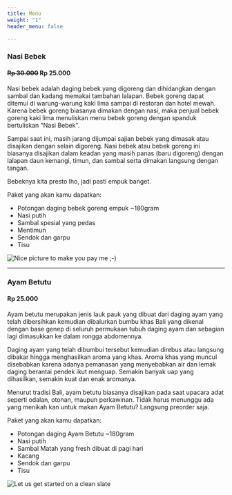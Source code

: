 ```yaml
---
title: Menu
weight: "1"
header_menu: false

---
```

### Nasi Bebek

#### ~~Rp 30.000~~ Rp 25.000

Nasi bebek adalah daging bebek yang digoreng dan dihidangkan dengan sambal dan kadang memakai tambahan lalapan. Bebek goreng dapat ditemui di warung-warung kaki lima sampai di restoran dan hotel mewah. Karena bebek goreng biasanya dimakan dengan nasi, maka penjual bebek goreng kaki lima menuliskan menu bebek goreng dengan spanduk bertuliskan "Nasi Bebek".

Sampai saat ini, masih jarang dijumpai sajian bebek yang dimasak atau disajikan dengan selain digoreng. Nasi bebek atau bebek goreng ini biasanya disajikan dalam keadan yang masih panas (baru digoreng) dengan lalapan daun kemangi, timun, dan sambal serta dimakan langsung dengan tangan.

Bebeknya kita presto lho, jadi pasti empuk banget.

Paket yang akan kamu dapatkan:

* Potongan daging bebek goreng empuk \~180gram
* Nasi putih
* Sambal spesial yang pedas
* Mentimun
* Sendok dan garpu
* Tisu

![Nice picture to make you pay me ;-)](../images/nasi-bebek.jpg)

***

### Ayam Betutu

#### Rp 25.000

Ayam betutu merupakan jenis lauk pauk yang dibuat dari daging ayam yang telah dibersihkan kemudian dibalurkan bumbu khas Bali yang dikenal dengan base genep di seluruh permukaan tubuh daging ayam dan sebagian lagi dimasukkan ke dalam rongga abdomennya.

Daging ayam yang telah dibumbui tersebut kemudian direbus atau langsung dibakar hingga menghasilkan aroma yang khas. Aroma khas yang muncul disebabkan karena adanya pemanasan yang menyebabkan air dan lemak daging berantai pendek ikut menguap. Semakin banyak uap yang dihasilkan, semakin kuat dan enak aromanya.

Menurut tradisi Bali, ayam betutu biasanya disajikan pada saat upacara adat seperti odalan, otonan, maupun perkawinan. Tidak harus menunggu ada yang menikah kan untuk makan Ayam Betutu? Langsung preorder saja.

Paket yang akan kamu dapatkan:

* Potongan daging Ayam Betutu \~180gram
* Nasi putih
* Sambal Matah yang fresh dibuat di pagi hari
* Kacang
* Sendok dan garpu
* Tisu

![Let us get started on a clean slate](../images/ayam-betutu.jpg)
